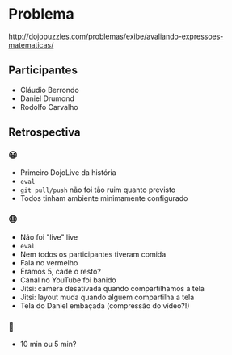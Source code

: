 # Problema

http://dojopuzzles.com/problemas/exibe/avaliando-expressoes-matematicas/

## Participantes

- Cláudio Berrondo
- Daniel Drumond
- Rodolfo Carvalho

## Retrospectiva

### 😀

- Primeiro DojoLive da história
- `eval`
- `git pull/push` não foi tão ruim quanto previsto
- Todos tinham ambiente minimamente configurado

### 😩

- Não foi "live" live
- `eval`
- Nem todos os participantes tiveram comida
- Fala no vermelho
- Éramos 5, cadê o resto?
- Canal no YouTube foi banido
- Jitsi: camera desativada quando compartilhamos a tela
- Jitsi: layout muda quando alguem compartilha a tela
- Tela do Daniel embaçada (compressão do vídeo?!)

### 🤫

- 10 min ou 5 min?
